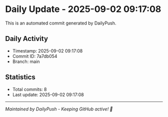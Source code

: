 # Daily Update - 2025-09-02 09:17:08

This is an automated commit generated by DailyPush.

## Daily Activity
- Timestamp: 2025-09-02 09:17:08
- Commit ID: 7a7db054
- Branch: main

## Statistics
- Total commits: 8
- Last update: 2025-09-02 09:17:08

---
*Maintained by DailyPush - Keeping GitHub active! 🚀*
